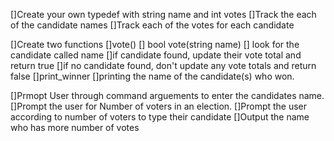 []Create your own typedef with string name and int votes
[]Track the each of the candidate names
[]Track each of the votes for each candidate

[]Create two functions 
 []vote()
    [] bool vote(string name)
    [] look for the candidate called name
    []if candidate found, update their vote total and return true
    []if no candidate found, don't update any vote totals and return false
 []print_winner
    []printing the name of the candidate(s) who won.

[]Prmopt User through command arguements to enter the candidates name.
[]Prompt the user for Number of voters in an election.
[]Prompt the user according to number of voters to type their candidate
[]Output the name who has more number of votes
